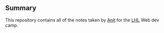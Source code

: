 ## Summary

This repository contains all of the notes taken by [Anit](https://github.com/kand5950) for the [LHL](https://www.lighthouselabs.ca/) Web dev camp.